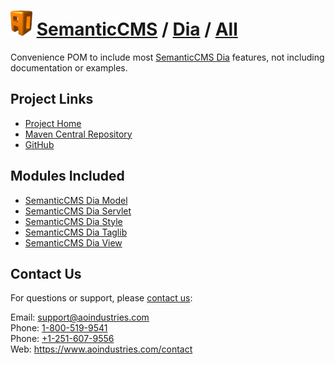 # [<img src="ao-logo.png" alt="AO Logo" width="35" height="40">](https://www.aoindustries.com/) [SemanticCMS](https://semanticcms.com/) / [Dia](https://semanticcms.com/dia/) / [All](https://semanticcms.com/dia/all/)
Convenience POM to include most [SemanticCMS Dia](https://semanticcms.com/dia/) features, not including documentation or examples.

## Project Links
* [Project Home](https://semanticcms.com/dia/all/)
* [Maven Central Repository](http://search.maven.org/#search|gav|1|g:%22com.semanticcms%22%20AND%20a:%22semanticcms-dia-all%22)
* [GitHub](https://github.com/aoindustries/semanticcms-dia-all)

## Modules Included
* [SemanticCMS Dia Model](https://semanticcms.com/dia/model/)
* [SemanticCMS Dia Servlet](https://semanticcms.com/dia/servlet/)
* [SemanticCMS Dia Style](https://semanticcms.com/dia/style/)
* [SemanticCMS Dia Taglib](https://semanticcms.com/dia/taglib/)
* [SemanticCMS Dia View](https://semanticcms.com/dia/view/)

## Contact Us
For questions or support, please [contact us](https://www.aoindustries.com/contact):

Email: [support@aoindustries.com](mailto:support@aoindustries.com)  
Phone: [1-800-519-9541](tel:1-800-519-9541)  
Phone: [+1-251-607-9556](tel:+1-251-607-9556)  
Web: https://www.aoindustries.com/contact
